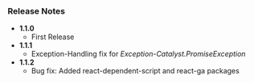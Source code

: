 ### Release Notes

+ **1.1.0**
  + First Release
+ **1.1.1**
  + Exception-Handling fix for *Exception-Catalyst.PromiseException*
+ **1.1.2**
  + Bug fix: Added react-dependent-script and react-ga packages

